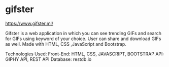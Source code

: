 # gifster

https://www.gifster.ml/

Gifster is a web application in which you can see trending GIFs and search for GIFs using keyword of your choice. User can share and download GIFs as well. Made with HTML, CSS ,JavaScript and Bootstrap.

Technologies Used:
Front-End: HTML, CSS, JAVASCRIPT, BOOTSTRAP
API: GIPHY API, REST API
Database: restdb.io
